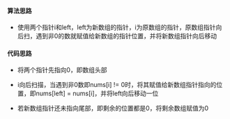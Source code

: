 #### 算法思路
* 使用两个指针i和left，left为新数组的指针，i为原数组的指针，原数组指针向后扫，遇到非0的数就赋值给新数组的指针位置，并将新数组指针向后移动
#### 代码思路
* 将两个指针先指向0，即数组头部

* i向后扫描，当遇到非0数即nums[i] != 0时，将其赋值给新数组指针指向的位置，即nums[left] = nums[i]，并将left向后移动一位

* 若新数组指针还未指向尾部，即剩余的位置都是0，将剩余数组赋值为0